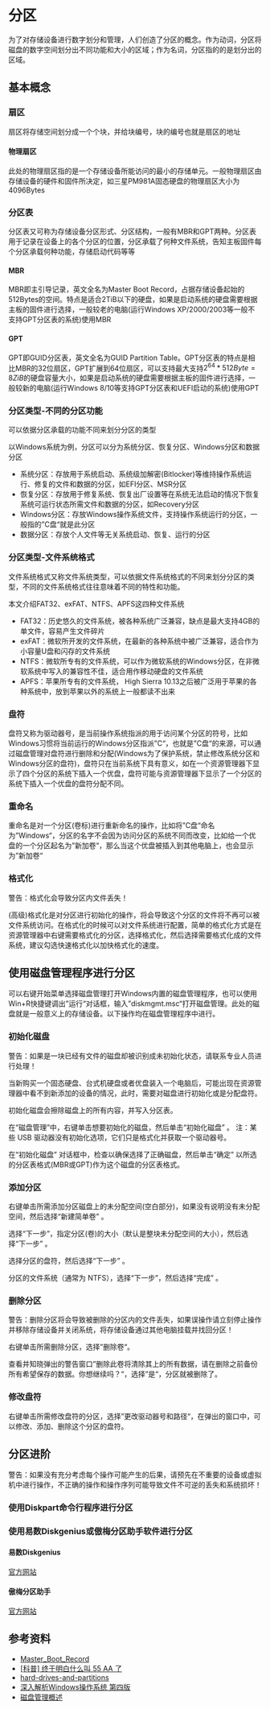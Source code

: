 

# 分区

为了对存储设备进行数字划分和管理，人们创造了分区的概念。作为动词，分区将磁盘的数字空间划分出不同功能和大小的区域；作为名词，分区指的的是划分出的区域。

## 基本概念

### 扇区

扇区将存储空间划分成一个个块，并给块编号，块的编号也就是扇区的地址

#### 物理扇区

此处的物理扇区指的是一个存储设备所能访问的最小的存储单元。一般物理扇区由存储设备的硬件和固件所决定，如三星PM981A固态硬盘的物理扇区大小为4096Bytes



### 分区表

分区表又可称为存储设备分区形式、分区结构，一般有MBR和GPT两种。分区表用于记录在设备上的各个分区的位置，分区承载了何种文件系统，告知主板固件每个分区承载何种功能，存储启动代码等等

#### MBR

MBR即主引导记录，英文全名为Master Boot Record，占据存储设备起始的512Bytes的空间。特点是适合2TiB以下的硬盘，如果是启动系统的硬盘需要根据主板的固件进行选择，一般较老的电脑(运行Windows XP/2000/2003等一般不支持GPT分区表的系统)使用MBR

#### GPT

GPT即GUID分区表，英文全名为GUID Partition Table。GPT分区表的特点是相比MBR的32位扇区，GPT扩展到64位扇区，可以支持最大支持$2^{64}*512 Byte= 8 ZiB$的硬盘容量大小，如果是启动系统的硬盘需要根据主板的固件进行选择，一般较新的电脑(运行Windows 8/10等支持GPT分区表和UEFI启动的系统)使用GPT


### 分区类型-不同的分区功能

可以依据分区承载的功能不同来划分分区的类型

以Windows系统为例，分区可以分为系统分区、恢复分区、Windows分区和数据分区

- 系统分区：存放用于系统启动、系统级加解密(Bitlocker)等维持操作系统运行、修复的文件和数据的分区，如EFI分区、MSR分区
- 恢复分区：存放用于修复系统、恢复出厂设置等在系统无法启动的情况下恢复系统可运行状态所需文件和数据的分区，如Recovery分区
- Windows分区：存放Windows操作系统文件，支持操作系统运行的分区，一般指的”C盘“就是此分区
- 数据分区：存放个人文件等无关系统启动、恢复、运行的分区

### 分区类型-文件系统格式

文件系统格式又称文件系统类型，可以依据文件系统格式的不同来划分分区的类型，不同的文件系统格式往往意味着不同的特性和功能。

本文介绍FAT32、exFAT、NTFS、APFS这四种文件系统

- FAT32：历史悠久的文件系统，被各种系统广泛兼容，缺点是最大支持4GB的单文件，容易产生文件碎片
- exFAT：微软所开发的文件系统，在最新的各种系统中被广泛兼容，适合作为小容量U盘和闪存的文件系统
- NTFS：微软所专有的文件系统，可以作为微软系统的Windows分区，在非微软系统中写入的兼容性不佳，适合用作移动硬盘的文件系统
- APFS：苹果所专有的文件系统， High Sierra 10.13之后被广泛用于苹果的各种系统中，放到苹果以外的系统上一般都读不出来

### 盘符

盘符又称为驱动器号，是当前操作系统指派的用于访问某个分区的符号，比如Windows习惯将当前运行的Windows分区指派”C“，也就是”C盘“的来源，可以通过磁盘管理对盘符进行删除和分配(Windows为了保护系统，禁止修改系统分区和Windows分区的盘符)，盘符只在当前系统下具有意义，如在一个资源管理器下显示了四个分区的系统下插入一个优盘，盘符可能与资源管理器下显示了一个分区的系统下插入一个优盘的盘符分配不同。

### 重命名

重命名是对一个分区(卷标)进行重新命名的操作，比如将”C盘“命名为”Windows“，分区的名字不会因为访问分区的系统不同而改变，比如给一个优盘的一个分区起名为”新加卷“，那么当这个优盘被插入到其他电脑上，也会显示为”新加卷“

### 格式化

警告：格式化会导致分区内文件丢失！

(高级)格式化是对分区进行初始化的操作，将会导致这个分区的文件将不再可以被文件系统访问。在格式化的时候可以对文件系统进行配置，简单的格式化方式是在资源管理器中右键需要格式化的分区，选择格式化，然后选择需要格式化成的文件系统，建议勾选快速格式化以加快格式化的速度。



## 使用磁盘管理程序进行分区

可以右键开始菜单选择磁盘管理打开Windows内置的磁盘管理程序，也可以使用Win+R快捷键调出”运行“对话框，输入”diskmgmt.msc“打开磁盘管理。此处的磁盘就是一般意义上的存储设备。以下操作均在磁盘管理程序中进行。

### 初始化磁盘

警告：如果是一块已经有文件的磁盘却被识别成未初始化状态，请联系专业人员进行处理！

当新购买一个固态硬盘、台式机硬盘或者优盘装入一个电脑后，可能出现在资源管理器中看不到新添加的设备的情况，此时，需要对磁盘进行初始化或是分配盘符。

初始化磁盘会擦除磁盘上的所有内容，并写入分区表。

在“磁盘管理”中，右键单击想要初始化的磁盘，然后单击“初始化磁盘”  。 注：某些 USB 驱动器没有初始化选项，它们只是格式化并获取一个驱动器号。

在“初始化磁盘”  对话框中，检查以确保选择了正确磁盘，然后单击“确定”  以所选的分区表格式(MBR或GPT)作为这个磁盘的分区表格式。 

### 添加分区

右键单击所需添加分区磁盘上的未分配空间(空白部分)，如果没有说明没有未分配空间，然后选择“新建简单卷”  。

选择“下一步”，指定分区(卷)的大小（默认是整块未分配空间的大小），然后选择“下一步”   。

选择分区的盘符，然后选择“下一步”  。

分区的文件系统（通常为 NTFS），选择“下一步”，然后选择“完成”   。

### 删除分区

警告：删除分区将会导致被删除的分区内的文件丢失，如果误操作请立刻停止操作并移除存储设备并关闭系统，将存储设备通过其他电脑挂载并找回分区！

右键单击所需删除分区，选择”删除卷“。

查看并知晓弹出的警告窗口”删除此卷将清除其上的所有数据，请在删除之前备份所有希望保存的数据。你想继续吗？“，选择”是“，分区就被删除了。

### 修改盘符

右键单击所需修改盘符的分区，选择”更改驱动器号和路径“，在弹出的窗口中，可以修改、添加、删除这个分区的盘符。

## 分区进阶

警告：如果没有充分考虑每个操作可能产生的后果，请预先在不重要的设备或虚拟机中进行操作，不正确的操作和操作序列可能导致文件不可逆的丢失和系统损坏！

### 使用Diskpart命令行程序进行分区



### 使用易数Diskgenius或傲梅分区助手软件进行分区

#### 易数Diskgenius

[官方网站](www.diskgenius.cn)

#### 傲梅分区助手

[官方网站](www.disktool.cn)



## 参考资料

- [Master_Boot_Record](https://en.wikipedia.org/wiki/Master_Boot_Record)
- [[科普] 终于明白什么叫 55 AA 了](http://bbs.mydigit.cn/read.php?tid=597024)
- [hard-drives-and-partitions](https://docs.microsoft.com/en-us/windows-hardware/manufacture/desktop/hard-drives-and-partitions)
- [深入解析Windows操作系统 第四版](https://book.douban.com/subject/2031396/)
- [磁盘管理概述](https://docs.microsoft.com/zh-cn/windows-server/storage/disk-management/overview-of-disk-management)

